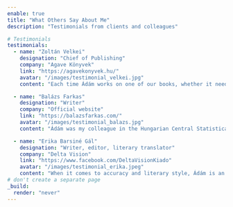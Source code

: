 ```yaml
---
enable: true
title: "What Others Say About Me"
description: "Testimonials from clients and colleagues"

# Testimonials
testimonials:
  - name: "Zoltán Velkei"
    designation: "Chief of Publishing"
    company: "Agave Könyvek"
    link: "https://agavekonyvek.hu/"
    avatar: "/images/testimonial_velkei.jpg"
    content: "Each time Ádám works on one of our books, whether it needs translating or editing, I know it’s in safe hands. He has an outstanding sense of language and style, and it’s great to see the dedication and care he devotes to each project. Additionally, his work on decidedly lengthy novels is always of exceptional quality. I consider him one of the most talented professionals among his younger peers."

  - name: "Balázs Farkas"
    designation: "Writer"
    company: "Official website"
    link: "https://balazsfarkas.com/"
    avatar: "/images/testimonial_balazs.jpg"
    content: "Ádám was my colleague in the Hungarian Central Statistical Office Library, and we stayed friends even after we eventually moved on to work in separate (but related) creative fields. I often turn to him for advice, as he always provides excellent insights. He is thorough, willing to double-check everything. Remarkably patient and generous. He even made this website from scratch - I’m always impressed by his versatility!"

  - name: "Erika Barsiné Gál"
    designation: "Writer, editor, literary translator"
    company: "Delta Vision"
    link: "https://www.facebook.com/DeltaVisionKiado"
    avatar: "/images/testimonial_erika.jpeg"
    content: "When it comes to accuracy and literary style, Ádám is an exceptionally meticulous and precise translator, who reliably meets his commitments and deadlines. He is an expert at his craft, and his linguistic inventiveness and creativity are combined with remarkable organisational skills. He puts all his heart into his work, while remaining flexible and collaborative during the publishing process. It’s a pleasure working with him. He is consistent in his editing work, always looking to come to an agreement, and is always glad to help the development of colleagues who are open to his guidance."
# don't create a separate page
_build:
  render: "never"
---
```

